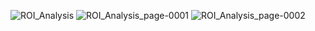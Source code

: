 ![ROI_Analysis](https://socialify.git.ci/adnan760/ROI_Analysis/image?description=1&font=Rokkitt&logo=https%3A%2F%2Fwww.svgrepo.com%2Fshow%2F313344%2Fstatistics.svg&name=1&pattern=Charlie%20Brown&theme=Light)
![ROI_Analysis_page-0001](https://github.com/adnan760/ROI_Analysis/assets/94967712/97f2a836-0a04-4ad2-92d9-dcbb909865c0)
![ROI_Analysis_page-0002](https://github.com/adnan760/ROI_Analysis/assets/94967712/aa7b83af-1761-4685-a4dd-c2bd4de750ab)

